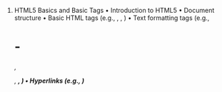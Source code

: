 1.	HTML5 Basics and Basic Tags
•	Introduction to HTML5
•	Document structure
•	Basic HTML tags (e.g., <html>, <head>, <body>)
•	Text formatting tags (e.g., <h1>-<h6>, <p>, <strong>, <em>)
•	Hyperlinks (e.g., <a>)
